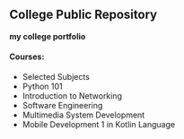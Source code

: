 <!-- 11:07:52 18-09-2021, Saturday @ September  -->
## College Public Repository

**my college portfolio**


#### Courses:

- Selected Subjects
- Python 101
- Introduction to Networking 
- Software Engineering 
- Multimedia System Development
- Mobile Development 1 in Kotlin Language
